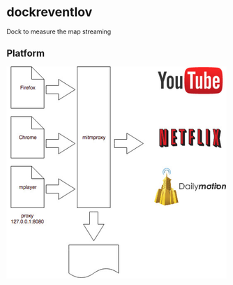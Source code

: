 # dockreventlov
Dock to measure the map streaming

## Platform

![Security](/images/BasicDiagram.jpg)
